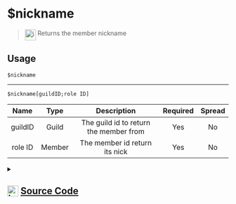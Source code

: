 # $nickname
> <img align="top" src="https://upload.wikimedia.org/wikipedia/commons/thumb/e/e4/Infobox_info_icon.svg/160px-Infobox_info_icon.svg.png?20150409153300" alt="image" width="25" height="auto"> Returns the member nickname
## Usage
```
$nickname
```
---
```
$nickname[guildID;role ID]
```
| Name | Type | Description | Required | Spread
| :---: | :---: | :---: | :---: | :---: |
guildID | Guild | The guild id to return the member from | Yes | No
role ID | Member | The member id return its nick | Yes | No
<details>
<summary>
    
## <img align="top" src="https://cdn4.iconfinder.com/data/icons/iconsimple-logotypes/512/github-512.png" alt="image" width="25" height="auto">  [Source Code](https://github.com/tryforge/ForgeScript-V2/blob/main/src/native/nickname.ts)
    
</summary>
    
```ts
import { ArgType, NativeFunction, Return } from "../structures"

export default new NativeFunction({
    name: "$nickname",
    version: "1.0.0",
    description: "Returns the member nickname",
    brackets: false,
    unwrap: true,
    args: [
        {
            
            name: "guildID",
            description: "The guild id to return the member from",
            rest: false,
            type: ArgType.Guild,
            required: true
        },
        {
            name: "role ID",
            description: "The member id return its nick",
            rest: false,
            type: ArgType.Member,
            pointer: 0,
            required: true
        }
    ],
    execute(ctx, [ guild, member ]) {
        return Return.success(
            (member ?? ctx.member)?.displayName
        )
    }
})
```
    
</details>